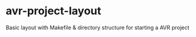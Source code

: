 # avr-project-layout
Basic layout with Makefile &amp; directory structure for starting a AVR project
